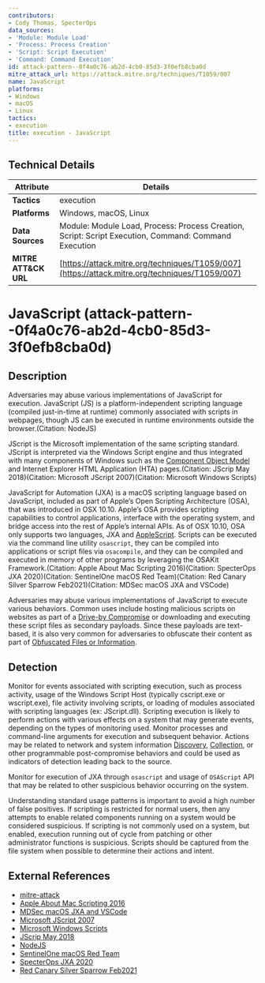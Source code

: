 ```yaml
---
contributors:
- Cody Thomas, SpecterOps
data_sources:
- 'Module: Module Load'
- 'Process: Process Creation'
- 'Script: Script Execution'
- 'Command: Command Execution'
id: attack-pattern--0f4a0c76-ab2d-4cb0-85d3-3f0efb8cba0d
mitre_attack_url: https://attack.mitre.org/techniques/T1059/007
name: JavaScript
platforms:
- Windows
- macOS
- Linux
tactics:
- execution
title: execution - JavaScript
---
```


## Technical Details

| Attribute | Details |
|-----------|----------|
| **Tactics** | execution |
| **Platforms** | Windows, macOS, Linux |
| **Data Sources** | Module: Module Load, Process: Process Creation, Script: Script Execution, Command: Command Execution |
| **MITRE ATT&CK URL** | [https://attack.mitre.org/techniques/T1059/007](https://attack.mitre.org/techniques/T1059/007) |

# JavaScript (attack-pattern--0f4a0c76-ab2d-4cb0-85d3-3f0efb8cba0d)

## Description
Adversaries may abuse various implementations of JavaScript for execution. JavaScript (JS) is a platform-independent scripting language (compiled just-in-time at runtime) commonly associated with scripts in webpages, though JS can be executed in runtime environments outside the browser.(Citation: NodeJS)

JScript is the Microsoft implementation of the same scripting standard. JScript is interpreted via the Windows Script engine and thus integrated with many components of Windows such as the [Component Object Model](https://attack.mitre.org/techniques/T1559/001) and Internet Explorer HTML Application (HTA) pages.(Citation: JScrip May 2018)(Citation: Microsoft JScript 2007)(Citation: Microsoft Windows Scripts)

JavaScript for Automation (JXA) is a macOS scripting language based on JavaScript, included as part of Apple’s Open Scripting Architecture (OSA), that was introduced in OSX 10.10. Apple’s OSA provides scripting capabilities to control applications, interface with the operating system, and bridge access into the rest of Apple’s internal APIs. As of OSX 10.10, OSA only supports two languages, JXA and [AppleScript](https://attack.mitre.org/techniques/T1059/002). Scripts can be executed via the command line utility <code>osascript</code>, they can be compiled into applications or script files via <code>osacompile</code>, and they can be compiled and executed in memory of other programs by leveraging the OSAKit Framework.(Citation: Apple About Mac Scripting 2016)(Citation: SpecterOps JXA 2020)(Citation: SentinelOne macOS Red Team)(Citation: Red Canary Silver Sparrow Feb2021)(Citation: MDSec macOS JXA and VSCode)

Adversaries may abuse various implementations of JavaScript to execute various behaviors. Common uses include hosting malicious scripts on websites as part of a [Drive-by Compromise](https://attack.mitre.org/techniques/T1189) or downloading and executing these script files as secondary payloads. Since these payloads are text-based, it is also very common for adversaries to obfuscate their content as part of [Obfuscated Files or Information](https://attack.mitre.org/techniques/T1027).

## Detection
Monitor for events associated with scripting execution, such as process activity, usage of the Windows Script Host (typically cscript.exe or wscript.exe), file activity involving scripts, or loading of modules associated with scripting languages (ex: JScript.dll). Scripting execution is likely to perform actions with various effects on a system that may generate events, depending on the types of monitoring used. Monitor processes and command-line arguments for execution and subsequent behavior. Actions may be related to network and system information [Discovery](https://attack.mitre.org/tactics/TA0007), [Collection](https://attack.mitre.org/tactics/TA0009), or other programmable post-compromise behaviors and could be used as indicators of detection leading back to the source.

Monitor for execution of JXA through <code>osascript</code> and usage of <code>OSAScript</code> API that may be related to other suspicious behavior occurring on the system.

Understanding standard usage patterns is important to avoid a high number of false positives. If scripting is restricted for normal users, then any attempts to enable related components running on a system would be considered suspicious. If scripting is not commonly used on a system, but enabled, execution running out of cycle from patching or other administrator functions is suspicious. Scripts should be captured from the file system when possible to determine their actions and intent.

## External References
- [mitre-attack](https://attack.mitre.org/techniques/T1059/007)
- [Apple About Mac Scripting 2016](https://developer.apple.com/library/archive/documentation/LanguagesUtilities/Conceptual/MacAutomationScriptingGuide/index.html)
- [MDSec macOS JXA and VSCode](https://www.mdsec.co.uk/2021/01/macos-post-exploitation-shenanigans-with-vscode-extensions/)
- [Microsoft JScript 2007](https://docs.microsoft.com/archive/blogs/gauravseth/the-world-of-jscript-javascript-ecmascript)
- [Microsoft Windows Scripts](https://docs.microsoft.com/scripting/winscript/windows-script-interfaces)
- [JScrip May 2018](https://docs.microsoft.com/windows/win32/com/translating-to-jscript)
- [NodeJS](https://nodejs.org/)
- [SentinelOne macOS Red Team](https://www.sentinelone.com/blog/macos-red-team-calling-apple-apis-without-building-binaries/)
- [SpecterOps JXA 2020](https://posts.specterops.io/persistent-jxa-66e1c3cd1cf5)
- [Red Canary Silver Sparrow Feb2021](https://redcanary.com/blog/clipping-silver-sparrows-wings/)
